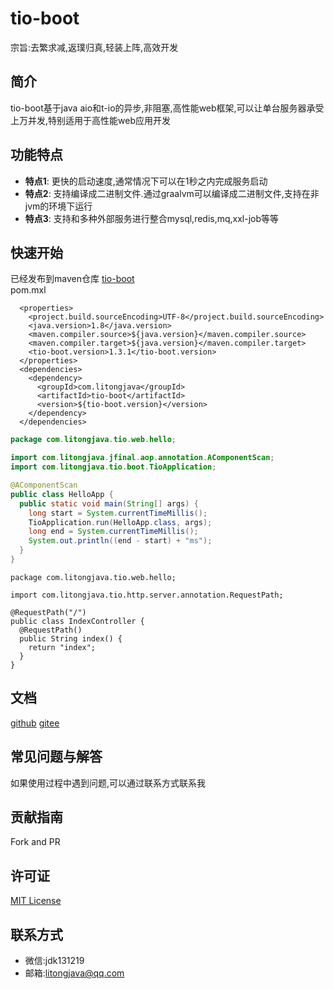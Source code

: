 # tio-boot

宗旨:去繁求减,返璞归真,轻装上阵,高效开发  

## 简介
tio-boot基于java aio和t-io的异步,非阻塞,高性能web框架,可以让单台服务器承受上万并发,特别适用于高性能web应用开发 

## 功能特点
- **特点1**: 更快的启动速度,通常情况下可以在1秒之内完成服务启动
- **特点2**: 支持编译成二进制文件.通过graalvm可以编译成二进制文件,支持在非jvm的环境下运行
- **特点3**: 支持和多种外部服务进行整合mysql,redis,mq,xxl-job等等


## 快速开始
已经发布到maven仓库 [tio-boot](https://central.sonatype.com/artifact/com.litongjava/tio-boot)  
pom.mxl
```
  <properties>
    <project.build.sourceEncoding>UTF-8</project.build.sourceEncoding>
    <java.version>1.8</java.version>
    <maven.compiler.source>${java.version}</maven.compiler.source>
    <maven.compiler.target>${java.version}</maven.compiler.target>
    <tio-boot.version>1.3.1</tio-boot.version>
  </properties>
  <dependencies>
    <dependency>
      <groupId>com.litongjava</groupId>
      <artifactId>tio-boot</artifactId>
      <version>${tio-boot.version}</version>
    </dependency>
  </dependencies>
```

```java
package com.litongjava.tio.web.hello;

import com.litongjava.jfinal.aop.annotation.AComponentScan;
import com.litongjava.tio.boot.TioApplication;

@AComponentScan
public class HelloApp {
  public static void main(String[] args) {
    long start = System.currentTimeMillis();
    TioApplication.run(HelloApp.class, args);
    long end = System.currentTimeMillis();
    System.out.println((end - start) + "ms");
  }
}
```
```
package com.litongjava.tio.web.hello;

import com.litongjava.tio.http.server.annotation.RequestPath;

@RequestPath("/")
public class IndexController {
  @RequestPath()
  public String index() {
    return "index";
  }
}
```

## 文档
[github](https://litongjava.github.io/tio-boot-docs/)
[gitee](https://gitee.com/ppnt/tio-boot-docs/tree/main/docs)

## 常见问题与解答
如果使用过程中遇到问题,可以通过联系方式联系我

## 贡献指南
Fork and PR

## 许可证
[MIT License](LICENSE)

## 联系方式
- 微信:jdk131219
- 邮箱:litongjava@qq.com


